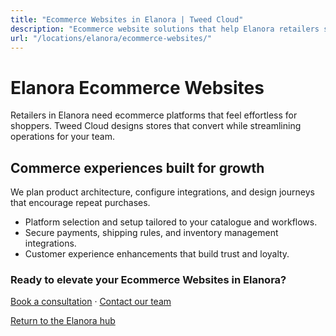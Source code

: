 ```yaml
---
title: "Ecommerce Websites in Elanora | Tweed Cloud"
description: "Ecommerce website solutions that help Elanora retailers sell with confidence."
url: "/locations/elanora/ecommerce-websites/"
---
```


# Elanora Ecommerce Websites

Retailers in Elanora need ecommerce platforms that feel effortless for shoppers. Tweed Cloud designs stores that convert while streamlining operations for your team.

## Commerce experiences built for growth

We plan product architecture, configure integrations, and design journeys that encourage repeat purchases.

- Platform selection and setup tailored to your catalogue and workflows.
- Secure payments, shipping rules, and inventory management integrations.
- Customer experience enhancements that build trust and loyalty.

### Ready to elevate your Ecommerce Websites in Elanora?

[Book a consultation](/consultation/) · [Contact our team](/contact/)

[Return to the Elanora hub](/locations/elanora/)
